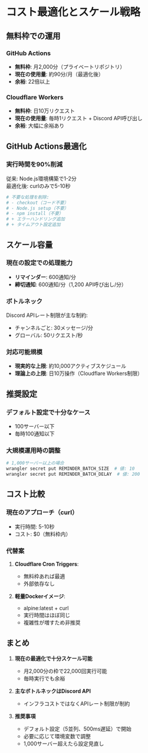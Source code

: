 # コスト最適化とスケール戦略

## 無料枠での運用

### GitHub Actions
- **無料枠**: 月2,000分（プライベートリポジトリ）
- **現在の使用量**: 約90分/月（最適化後）
- **余裕**: 22倍以上

### Cloudflare Workers  
- **無料枠**: 日10万リクエスト
- **現在の使用量**: 毎時1リクエスト + Discord API呼び出し
- **余裕**: 大幅に余裕あり

## GitHub Actions最適化

### 実行時間を90%削減
従来: Node.js環境構築で1-2分  
最適化後: curlのみで5-10秒

```yaml
# 不要な処理を削除:
# - checkout（コード不要）
# - Node.js setup（不要）  
# - npm install（不要）
# + エラーハンドリング追加
# + タイムアウト設定追加
```

## スケール容量

### 現在の設定での処理能力
- **リマインダー**: 600通知/分
- **締切通知**: 600通知/分（1,200 API呼び出し/分）

### ボトルネック
Discord APIレート制限が主な制約:
- チャンネルごと: 30メッセージ/分
- グローバル: 50リクエスト/秒

### 対応可能規模
- **現実的な上限**: 約10,000アクティブスケジュール
- **理論上の上限**: 日10万操作（Cloudflare Workers制限）

## 推奨設定

### デフォルト設定で十分なケース
- 100サーバー以下
- 毎時100通知以下

### 大規模運用時の調整
```bash
# 1,000サーバー以上の場合
wrangler secret put REMINDER_BATCH_SIZE  # 値: 10
wrangler secret put REMINDER_BATCH_DELAY  # 値: 200
```

## コスト比較

### 現在のアプローチ（curl）
- 実行時間: 5-10秒
- コスト: $0（無料枠内）

### 代替案
1. **Cloudflare Cron Triggers**: 
   - 無料枠あれば最適
   - 外部依存なし
   
2. **軽量Dockerイメージ**:
   - alpine:latest + curl
   - 実行時間はほぼ同じ
   - 複雑性が増すため非推奨

## まとめ

1. **現在の最適化で十分スケール可能**
   - 月2,000分の枠で22,000回実行可能
   - 毎時実行でも余裕

2. **主なボトルネックはDiscord API**
   - インフラコストではなくAPIレート制限が制約

3. **推奨事項**
   - デフォルト設定（5並列、500ms遅延）で開始
   - 必要に応じて環境変数で調整
   - 1,000サーバー超えたら設定見直し